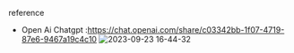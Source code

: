 
reference
  - Open Ai Chatgpt :https://chat.openai.com/share/c03342bb-1f07-4719-87e6-9467a19c4c10
![2023-09-23 16-44-32](https://github.com/cg20231c/assignment-1-webgl-2d-MyNameIsSyukra/assets/90988646/88ba681b-4717-4e11-9901-93e78949a22b)
